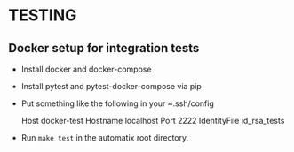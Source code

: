 # TESTING

## Docker setup for integration tests

* Install docker and docker-compose
* Install pytest and pytest-docker-compose via pip
* Put something like the following in your ~.ssh/config


    Host docker-test
    Hostname localhost
    Port 2222
    IdentityFile id_rsa_tests
    

* Run `make test` in the automatix root directory.